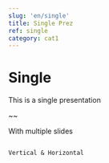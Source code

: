 ```yaml
---
slug: 'en/single'
title: Single Prez
ref: single
category: cat1
---
```


# Single

This is a single presentation

~~

With multiple slides

~~~

Vertical & Horizontal
